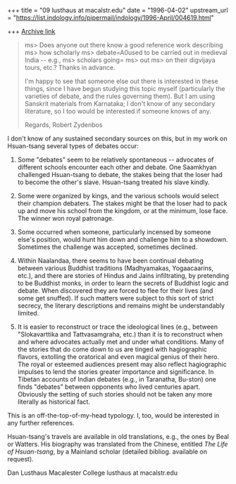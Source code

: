 +++
title = "09 lusthaus at macalstr.edu"
date = "1996-04-02"
upstream_url = "https://list.indology.info/pipermail/indology/1996-April/004619.html"

+++
[Archive link](https://list.indology.info/pipermail/indology/1996-April/004619.html)

> ms> Does anyone out there know a good reference work describing
> ms> how scholarly
> ms> debate=A0used to be carried out in medieval India -- e.g.,
> ms> scholars going=
> ms>  out
> ms> on their digvijaya tours, etc.? Thanks in advance.
>
>I'm happy to see that someone else out there is interested in these things,
>since I have begun studying this topic myself (particularly the varieties of
>debate, and the rules governing them). But I am using Sanskrit materials from
>Karnataka; I don't know of any secondary literature, so I too would be
>interested if someone knows of any.
>
>
>Regards, Robert Zydenbos

I don't know of any sustained secondary sources on this, but in my work on
Hsuan-tsang several types of debates occur:

1. Some "debates" seem to be relatively spontaneous -- advocates of
different schools encounter each other and debate. One Saamkhyan challenged
Hsuan-tsang to debate, the stakes being that the loser had to become the
other's slave. Hsuan-tsang treated his slave kindly.

2. Some were organized by kings, and the various schools would select their
champion debaters. The stakes might be that the loser had to pack up and
move his school from the kingdom, or at the minimum, lose face. The winner
won royal patronage.

3. Some occurred when someone, particularly incensed by someone else's
position, would hunt him down and challenge him to a showdown. Sometimes
the challenge was accepted, sometimes declined.

4. Within Naalandaa, there seems to have been continual debating between
various Buddhist traditions (Madhyamakas, Yogaacaarins, etc.), and there
are stories of Hindus and Jains infiltrating, by pretending to be Buddhist
monks, in order to learn the secrets of Buddhist logic and debate. When
discovered they are forced to flee for their lives (and some get snuffed).
If such matters were subject to this sort of strict secrecy, the literary
descriptions and remains might be understandably limited.

5. It is easier to reconstruct or trace the ideological lines (e.g.,
between "Slokavarttika and Tattvasamgraha, etc.) than it is to reconstruct
when and where advocates actually met and under what conditions. Many of
the stories that do come down to us are tinged with hagiographic flavors,
extolling the oratorical and even magical genius of their hero. The royal
or esteemed audiences present may also reflect hagiographic impulses to
lend the stories greater importance and significance. In Tibetan accounts
of Indian debates (e.g., in Taranatha, Bu-ston) one finds "debates" between
opponents who lived centuries apart. Obviously the setting of such stories
should not be taken any more literally as historical fact.

This is an off-the-top-of-my-head typology. I, too, would be interested in
any further references.

Hsuan-tsang's travels are available in old translations, e.g., the ones by
Beal or Watters. His biography was translated from the Chinese, entitled
_The Life of Hsuan-tsang_, by a Mainland scholar (detailed bibliog.
available on request).


Dan Lusthaus
Macalester College
lusthaus at macalstr.edu






